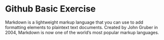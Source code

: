 # Github Basic Exercise

Markdown is a lightweight markup language that you can use to add formatting elements to plaintext text documents. Created by John Gruber in 2004, Markdown is now one of the world’s most popular markup languages.

